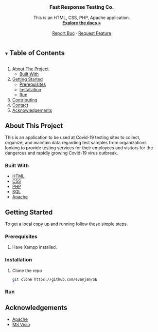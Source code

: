 <br />
<p align="center">

  <h3 align="center">Fast Response Testing Co.</h3>

  <p align="center">
    This is an HTML, CSS, PHP, Apache application.
    <br />
    <a href="https://github.com/Dustin1100/portfolio"><strong>Explore the docs »</strong></a>
    <br />
    <br />
    <a href="https://github.com/evanjam/SE/issues">Report Bug</a>
    ·
    <a href="https://github.com/evanjam/SE/issues">Request Feature</a>
  </p>
</p>



<!-- TABLE OF CONTENTS -->
<details open="open">
  <summary><h2 style="display: inline-block">Table of Contents</h2></summary>
  <ol>
    <li>
      <a href="#about-the-project">About The Project</a>
      <ul>
        <li><a href="#built-with">Built With</a></li>
      </ul>
    </li>
    <li>
      <a href="#getting-started">Getting Started</a>
      <ul>
        <li><a href="#prerequisites">Prerequisites</a></li>
        <li><a href="#installation">Installation</a></li>
        <li><a href="#run">Run</a></li>
      </ul>
    </li>
    <li><a href="#contributing">Contributing</a></li>
    <li><a href="#contact">Contact</a></li>
    <li><a href="#ackknowledgements">Acknowledgements</a></li>
  </ol>
</details>



<!-- ABOUT THE PROJECT -->
## About This Project

This is an application to be used at Covid-19 testing sites to collect, organize, and maintain data regarding test samples from organizations looking to provide testing services for their employees and visitors for the dangerous and rapidly growing Covid-19 virus outbreak.



### Built With

* [HTML]()
* [CSS]()
* [PHP]()
* [SQL]()
* [Apache]()


<!-- GETTING STARTED -->
## Getting Started

To get a local copy up and running follow these simple steps.

### Prerequisites

1. Have Xampp installed.


### Installation

1. Clone the repo
   ```sh
   git clone https://github.com/evanjam/SE
   ```
### Run



<!-- ACKNOWLEDGEMENTS -->
## Acknowledgements
* [Apache](https://www.apachefriends.org/download.html)
* [MS Visio](https://www.microsoft.com/en-us/store/collections/visio/pc)

